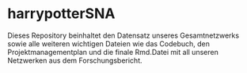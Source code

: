# harrypotterSNA
Dieses Repository beinhaltet den Datensatz unseres Gesamtnetzwerks sowie alle weiteren wichtigen Dateien wie das Codebuch, den Projektmanagementplan und die finale Rmd.Datei mit all unseren Netzwerken aus dem Forschungsbericht. 
